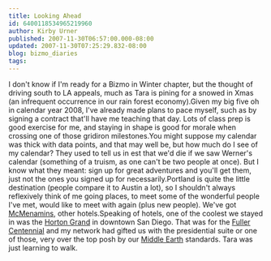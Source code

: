 ```yaml
---
title: Looking Ahead
id: 6400118534965219960
author: Kirby Urner
published: 2007-11-30T06:57:00.000-08:00
updated: 2007-11-30T07:25:29.832-08:00
blog: bizmo_diaries
tags: 
---
```


I don't know if I'm ready for a Bizmo in Winter chapter, but the thought of driving south to LA appeals, much as Tara is pining for a snowed in Xmas (an infrequent occurrence in our rain forest economy).Given my big five oh in calendar year 2008, I've already made plans to pace myself, such as by signing a contract that'll have me teaching that day.  Lots of class prep is good exercise for me, and staying in shape is good for morale when crossing one of those gridiron milestones.You might suppose my calendar was thick with data points, and that may well be, but how much do I see of my calendar?  They used to tell us in est that we'd die if we saw Werner's calendar (something of a truism, as one can't be two people at once).  But I know what they meant:  sign up for great adventures and you'll get them, just not the ones you signed up for necessarily.Portland is quite the little destination (people compare it to Austin a lot), so I shouldn't always reflexively think of me going places, to meet some of the wonderful people I've met, would like to meet with again (plus new people).  We've got [McMenamins](http://www.mcmenamins.com/), other hotels.Speaking of hotels, one of the coolest we stayed in was the [Horton Grand](http://www.hortongrand.com/) in downtown San Diego.  That was for the [Fuller Centennial](http://www.grunch.net/synergetics/geni1.html) and my network had gifted us with the presidential suite or one of those, very over the top posh by our [Middle Earth](http://en.wikipedia.org/wiki/Middle_earth) standards.  Tara was just learning to walk.